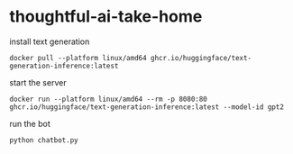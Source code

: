 # thoughtful-ai-take-home

install text generation

```
docker pull --platform linux/amd64 ghcr.io/huggingface/text-generation-inference:latest
```

start the server

```
docker run --platform linux/amd64 --rm -p 8080:80 ghcr.io/huggingface/text-generation-inference:latest --model-id gpt2

```

run the bot

```
python chatbot.py
```